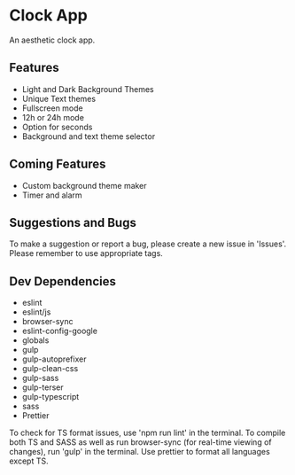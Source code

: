 # Clock App
An aesthetic clock app.

## Features
- Light and Dark Background Themes
- Unique Text themes
- Fullscreen mode
- 12h or 24h mode
- Option for seconds
- Background and text theme selector

## Coming Features
- Custom background theme maker
- Timer and alarm

## Suggestions and Bugs
To make a suggestion or report a bug, please create a new issue in 'Issues'. Please remember to use appropriate tags.

## Dev Dependencies 
- eslint
- eslint/js
- browser-sync
- eslint-config-google
- globals
- gulp
- gulp-autoprefixer
- gulp-clean-css
- gulp-sass
- gulp-terser
- gulp-typescript
- sass
- Prettier

To check for TS format issues, use 'npm run lint' in the terminal. To compile both TS and SASS as well as run browser-sync (for real-time viewing of changes), run 'gulp' in the terminal. Use prettier to format all languages except TS.
